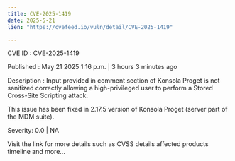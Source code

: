 ```yaml
---
title: CVE-2025-1419
date: 2025-5-21
lien: "https://cvefeed.io/vuln/detail/CVE-2025-1419"

---
```


CVE ID : CVE-2025-1419

Published :  May 21
2025
1:16 p.m. | 3 hours
3 minutes ago

Description : Input provided in comment section of Konsola Proget is not sanitized correctly
allowing a high-privileged user to perform a Stored Cross-Site Scripting attack.


This issue has been fixed in 2.17.5 version of Konsola Proget (server part of the MDM suite).

Severity: 0.0 | NA

Visit the link for more details
such as CVSS details
affected products
timeline
and more...
